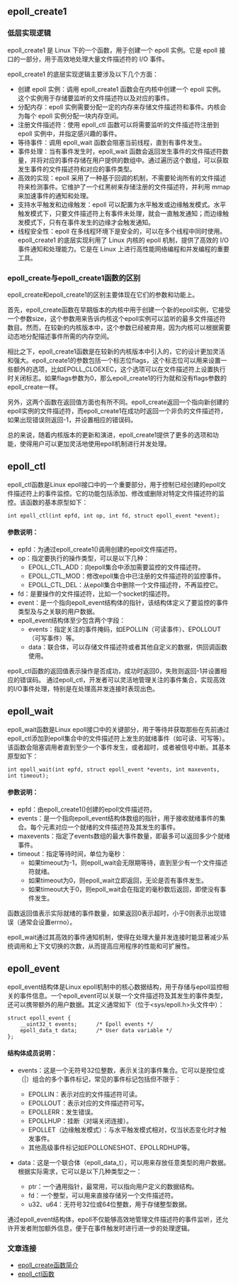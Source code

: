 ## epoll_create1

### 低层实现逻辑
epoll_create1 是 Linux 下的一个函数，用于创建一个 epoll 实例。它是 epoll 接口的一部分，用于高效地处理大量文件描述符的 I/O 事件。

epoll_create1 的底层实现逻辑主要涉及以下几个方面：

- 创建 epoll 实例：调用 epoll_create1 函数会在内核中创建一个 epoll 实例。这个实例用于存储要监听的文件描述符以及对应的事件。
- 分配内存：epoll 实例需要分配一定的内存来存储文件描述符和事件。内核会为每个 epoll 实例分配一块内存空间。
- 注册文件描述符：使用 epoll_ctl 函数可以将需要监听的文件描述符注册到 epoll 实例中，并指定感兴趣的事件。
- 等待事件：调用 epoll_wait 函数会阻塞当前线程，直到有事件发生。
- 事件处理：当有事件发生时，epoll_wait 函数会返回发生事件的文件描述符数量，并将对应的事件存储在用户提供的数组中。通过遍历这个数组，可以获取发生事件的文件描述符和对应的事件类型。
- 高效的实现：epoll 采用了一种基于回调的机制，不需要轮询所有的文件描述符来检测事件。它维护了一个红黑树来存储注册的文件描述符，并利用 mmap 来加速事件的通知和处理。
- 支持水平触发和边缘触发：epoll 可以配置为水平触发或边缘触发模式。水平触发模式下，只要文件描述符上有事件未处理，就会一直触发通知；而边缘触发模式下，只有在事件发生的边缘才会触发通知。
- 线程安全性：epoll 在多线程环境下是安全的，可以在多个线程中同时使用。
epoll_create1 的底层实现利用了 Linux 内核的 epoll 机制，提供了高效的 I/O 事件通知和处理能力。它是在 Linux 上进行高性能网络编程和并发编程的重要工具。

### epoll_create与epoll_create1函数的区别
epoll_create和epoll_create1的区别主要体现在它们的参数和功能上。

首先，epoll_create函数在早期版本的内核中用于创建一个新的epoll实例，它接受一个参数size，这个参数用来告诉内核这个epoll实例可以监听的最多文件描述符数目。然而，在较新的内核版本中，这个参数已经被弃用，因为内核可以根据需要动态地分配描述事件所需的内存空间。

相比之下，epoll_create1函数是在较新的内核版本中引入的，它的设计更加灵活和强大。epoll_create1的参数包括一个标志位flags，这个标志位可以用来设置一些额外的选项，比如EPOLL_CLOEXEC，这个选项可以在文件描述符上设置执行时关闭标志。如果flags参数为0，那么epoll_create1的行为就和没有flags参数的epoll_create一样。

另外，这两个函数在返回值方面也有所不同。epoll_create返回一个指向新创建的epoll实例的文件描述符，而epoll_create1在成功时返回一个非负的文件描述符，如果出现错误则返回-1，并设置相应的错误码。

总的来说，随着内核版本的更新和演进，epoll_create1提供了更多的选项和功能，使得用户可以更加灵活地使用epoll机制进行并发处理。

## epoll_ctl

epoll_ctl函数是Linux epoll接口中的一个重要部分，用于控制已经创建的epoll文件描述符上的事件监控。它的功能包括添加、修改或删除对特定文件描述符的监控。该函数的基本原型如下：
```
int epoll_ctl(int epfd, int op, int fd, struct epoll_event *event);
```
#### 参数说明：
- epfd：为通过epoll_create1()调用创建的epoll文件描述符。
- op：指定要执行的操作类型，可以是以下几种：
  - EPOLL_CTL_ADD：向epoll集合中添加需要监控的文件描述符。
  - EPOLL_CTL_MOD：修改epoll集合中已注册的文件描述符的监控事件。
  - EPOLL_CTL_DEL：从epoll集合中删除一个文件描述符，不再监控它。
- fd：是要操作的文件描述符，比如一个socket的描述符。
- event：是一个指向epoll_event结构体的指针，该结构体定义了要监控的事件类型及与之关联的用户数据。
- epoll_event结构体至少包含两个字段：
  - events：指定关注的事件掩码，如EPOLLIN（可读事件）、EPOLLOUT（可写事件）等。
  - data：联合体，可以存储文件描述符或者其他自定义的数据，供回调函数使用。
    
epoll_ctl函数的返回值表示操作是否成功，成功时返回0，失败则返回-1并设置相应的错误码。
通过epoll_ctl，开发者可以灵活地管理关注的事件集合，实现高效的I/O事件处理，特别是在处理高并发连接时表现出色。

## epoll_wait
epoll_wait函数是Linux epoll接口中的关键部分，用于等待并获取那些在先前通过epoll_ctl添加到epoll集合中的文件描述符上发生的就绪事件（如可读、可写等）。该函数会阻塞调用者直到至少一个事件发生，或者超时，或者被信号中断。其基本原型如下：

```
int epoll_wait(int epfd, struct epoll_event *events, int maxevents, int timeout);
```
#### 参数说明：
- epfd：由epoll_create1()创建的epoll文件描述符。
- events：是一个指向epoll_event结构体数组的指针，用于接收就绪事件的集合。每个元素对应一个就绪的文件描述符及其发生的事件。
- maxevents：指定了events数组的最大事件数量，即最多可以返回多少个就绪事件。
- timeout：指定等待时间，单位为毫秒：
  - 如果timeout为-1，则epoll_wait会无限期等待，直到至少有一个文件描述符就绪。
  - 如果timeout为0，则epoll_wait立即返回，无论是否有事件发生。
  - 如果timeout大于0，则epoll_wait会在指定的毫秒数后返回，即使没有事件发生。
  
函数返回值表示实际就绪的事件数量，如果返回0表示超时，小于0则表示出现错误（通常会设置errno）。

epoll_wait通过其高效的事件通知机制，使得在处理大量并发连接时能显著减少系统调用和上下文切换的次数，从而提高应用程序的性能和可扩展性。

## epoll_event

epoll_event结构体是Linux epoll机制中的核心数据结构，用于存储与epoll监控相关的事件信息。一个epoll_event可以关联一个文件描述符及其发生的事件类型，还可以携带额外的用户数据。其定义通常如下（位于<sys/epoll.h>头文件中）：
```
struct epoll_event {
    __uint32_t events;      /* Epoll events */
    epoll_data_t data;      /* User data variable */
};
```

#### 结构体成员说明：
- events：这是一个无符号32位整数，表示关注的事件集合。它可以是按位或（|）组合的多个事件标记，常见的事件标记包括但不限于：
  - EPOLLIN：表示对应的文件描述符可读。
  - EPOLLOUT：表示对应的文件描述符可写。
  - EPOLLERR：发生错误。
  - EPOLLHUP：挂断（对端关闭连接）。
  - EPOLLET（边缘触发模式）：与水平触发模式相对，仅当状态变化时才触发事件。
  - 其他高级事件标记如EPOLLONESHOT、EPOLLRDHUP等。
  
- data：这是一个联合体（epoll_data_t），可以用来存放任意类型的用户数据。根据实际需求，它可以是以下几种类型之一：
  - ptr：一个通用指针，最常用，可以指向用户定义的数据结构。
  - fd：一个整型，可以用来直接存储另一个文件描述符。
  - u32、u64：无符号32位或64位整数，用于存储整型数据。

通过epoll_event结构体，epoll不仅能够高效地管理文件描述符的事件监听，还允许开发者附加额外信息，便于在事件触发时进行进一步的处理逻辑。

### 文章连接
- [epoll_create函数简介](https://www.cnblogs.com/yubo-guan/p/17997722)
- [epoll_ctl函数](https://www.cnblogs.com/yubo-guan/p/17997734)